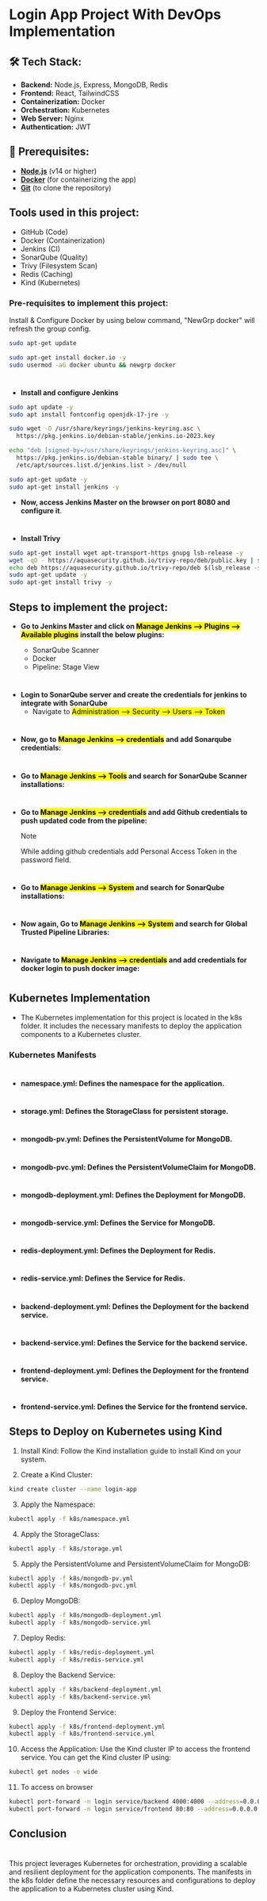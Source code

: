 # Login App Project With DevOps Implementation

## 🛠️ Tech Stack:

- **Backend:** Node.js, Express, MongoDB, Redis
- **Frontend:** React, TailwindCSS
- **Containerization:** Docker
- **Orchestration:** Kubernetes
- **Web Server:** Nginx
- **Authentication:** JWT

## 🔧 Prerequisites:

- **[Node.js](https://nodejs.org/)** (v14 or higher)
- **[Docker](https://www.docker.com/get-started)** (for containerizing the app)
- **[Git](https://git-scm.com/downloads)** (to clone the repository)

## Tools used in this project:

- GitHub (Code)
- Docker (Containerization)
- Jenkins (CI)
- SonarQube (Quality)
- Trivy (Filesystem Scan)
- Redis (Caching)
- Kind (Kubernetes)

### Pre-requisites to implement this project:

Install & Configure Docker by using below command, "NewGrp docker" will refresh the group config.

```bash
sudo apt-get update
```

```bash
sudo apt-get install docker.io -y
sudo usermod -aG docker ubuntu && newgrp docker
```

#

- <b id="Jenkins">Install and configure Jenkins</b>

```bash
sudo apt update -y
sudo apt install fontconfig openjdk-17-jre -y

sudo wget -O /usr/share/keyrings/jenkins-keyring.asc \
  https://pkg.jenkins.io/debian-stable/jenkins.io-2023.key

echo "deb [signed-by=/usr/share/keyrings/jenkins-keyring.asc]" \
  https://pkg.jenkins.io/debian-stable binary/ | sudo tee \
  /etc/apt/sources.list.d/jenkins.list > /dev/null

sudo apt-get update -y
sudo apt-get install jenkins -y
```

- <b>Now, access Jenkins Master on the browser on port 8080 and configure it</b>.

#

- <b id="Trivy">Install Trivy </b>

```bash
sudo apt-get install wget apt-transport-https gnupg lsb-release -y
wget -qO - https://aquasecurity.github.io/trivy-repo/deb/public.key | sudo apt-key add -
echo deb https://aquasecurity.github.io/trivy-repo/deb $(lsb_release -sc) main | sudo tee -a /etc/apt/sources.list.d/trivy.list
sudo apt-get update -y
sudo apt-get install trivy -y
```

## Steps to implement the project:

- <b>Go to Jenkins Master and click on <mark> Manage Jenkins --> Plugins --> Available plugins</mark> install the below plugins:</b>

  - SonarQube Scanner
  - Docker
  - Pipeline: Stage View

#

- <b>Login to SonarQube server and create the credentials for jenkins to integrate with SonarQube</b>
  - Navigate to <mark>Administration --> Security --> Users --> Token</mark>

#

- <b>Now, go to <mark> Manage Jenkins --> credentials</mark> and add Sonarqube credentials:</b>

#

- <b>Go to <mark> Manage Jenkins --> Tools</mark> and search for SonarQube Scanner installations:</b>

#

- <b> Go to <mark> Manage Jenkins --> credentials</mark> and add Github credentials to push updated code from the pipeline:</b>
  > [!Note]
  > While adding github credentials add Personal Access Token in the password field.

#

- <b>Go to <mark> Manage Jenkins --> System</mark> and search for SonarQube installations:</b>

#

- <b>Now again, Go to <mark> Manage Jenkins --> System</mark> and search for Global Trusted Pipeline Libraries:</b>

#

- <b>Navigate to <mark> Manage Jenkins --> credentials</mark> and add credentials for docker login to push docker image:</b>

#

## Kubernetes Implementation

- The Kubernetes implementation for this project is located in the k8s folder. It includes the necessary manifests to deploy the application components to a Kubernetes cluster.

### Kubernetes Manifests

#

- <b>namespace.yml: Defines the namespace for the application.</b>

#

- <b>storage.yml: Defines the StorageClass for persistent storage.</b>

#

- <b>mongodb-pv.yml: Defines the PersistentVolume for MongoDB.</b>

#

- <b>mongodb-pvc.yml: Defines the PersistentVolumeClaim for MongoDB.</b>

#

- <b>mongodb-deployment.yml: Defines the Deployment for MongoDB.</b>

#

- <b>mongodb-service.yml: Defines the Service for MongoDB.</b>

#

- <b>redis-deployment.yml: Defines the Deployment for Redis.</b>

#

- <b>redis-service.yml: Defines the Service for Redis.</b>

#

- <b>backend-deployment.yml: Defines the Deployment for the backend service.</b>

#

- <b>backend-service.yml: Defines the Service for the backend service.</b>

#

- <b>frontend-deployment.yml: Defines the Deployment for the frontend service.</b>

#

- <b>frontend-service.yml: Defines the Service for the frontend service.</b>

## Steps to Deploy on Kubernetes using Kind

1. Install Kind: Follow the Kind installation guide to install Kind on your system.

2. Create a Kind Cluster:

```bash
kind create cluster --name login-app
```

3. Apply the Namespace:

```bash
kubectl apply -f k8s/namespace.yml
```

4. Apply the StorageClass:

```bash
kubectl apply -f k8s/storage.yml
```

5. Apply the PersistentVolume and PersistentVolumeClaim for MongoDB:

```bash
kubectl apply -f k8s/mongodb-pv.yml
kubectl apply -f k8s/mongodb-pvc.yml
```

6. Deploy MongoDB:

```bash
kubectl apply -f k8s/mongodb-deployment.yml
kubectl apply -f k8s/mongodb-service.yml
```

7. Deploy Redis:

```bash
kubectl apply -f k8s/redis-deployment.yml
kubectl apply -f k8s/redis-service.yml
```

8. Deploy the Backend Service:

```bash
kubectl apply -f k8s/backend-deployment.yml
kubectl apply -f k8s/backend-service.yml
```

9. Deploy the Frontend Service:

```bash
kubectl apply -f k8s/frontend-deployment.yml
kubectl apply -f k8s/frontend-service.yml
```

10. Access the Application: Use the Kind cluster IP to access the frontend service. You can get the Kind cluster IP using:

```bash
kubectl get nodes -o wide
```

11. To access on browser

```bash
kubectl port-forward -n login service/backend 4000:4000 --address=0.0.0.0
kubectl port-forward -n login service/frontend 80:80 --address=0.0.0.0
```

## Conclusion
#

This project leverages Kubernetes for orchestration, providing a scalable and resilient deployment for the application components. The manifests in the k8s folder define the necessary resources and configurations to deploy the application to a Kubernetes cluster using Kind. 
